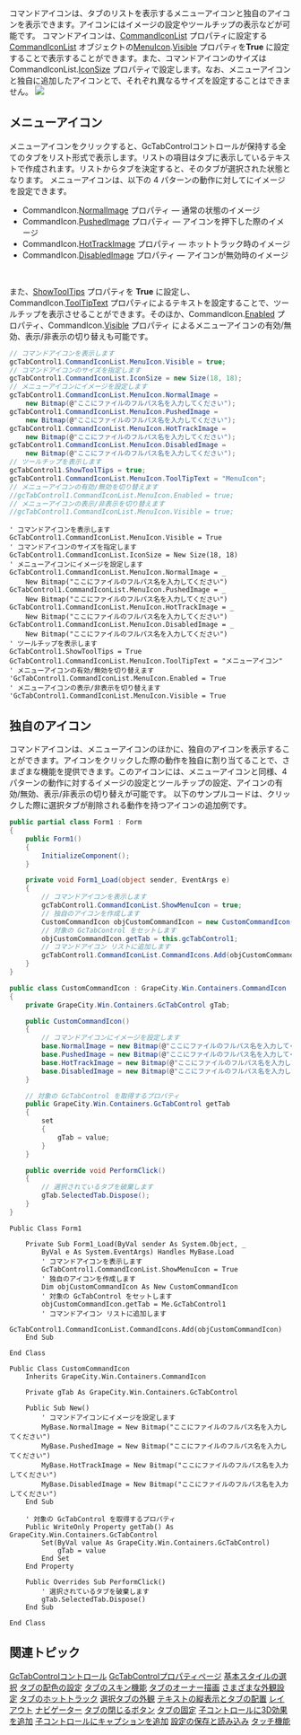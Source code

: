 コマンドアイコンは、タブのリストを表示するメニューアイコンと独自のアイコンを表示できます。アイコンにはイメージの設定やツールチップの表示などが可能です。
コマンドアイコンは、[CommandIconList](gcdocsite__documentlink?toc-item-id=550e6c09-60ae-40e0-9c63-45949c5c2d81) プロパティに設定する[CommandIconList](gcdocsite__documentlink?toc-item-id=04d8854e-28d0-47f7-852d-36339d821a8c) オブジェクトの[MenuIcon](gcdocsite__documentlink?toc-item-id=c49004b2-9f51-49a6-ba5c-f5f9412eafb5).[Visible](gcdocsite__documentlink?toc-item-id=62655b79-50e0-409a-9dc0-2729f64dd306) プロパティを**True** に設定することで表示することができます。また、コマンドアイコンのサイズは CommandIconList.[IconSize](gcdocsite__documentlink?toc-item-id=b69f7ce3-5123-48e3-a7fb-0fd756dfe15e) プロパティで設定します。なお、メニューアイコンと独自に追加したアイコンとで、それぞれ異なるサイズを設定することはできません。
![](/DOCUMENT_SITE_LINK_PREFIX_HERE/document-site-files/images/06fadbb1-c461-433a-b385-ae4966e56069/images/gctabcontrol.commandicon.png)

## メニューアイコン

メニューアイコンをクリックすると、GcTabControlコントロールが保持する全てのタブをリスト形式で表示します。リストの項目はタブに表示しているテキストで作成されます。リストからタブを決定すると、そのタブが選択された状態となります。
メニューアイコンは、以下の 4 パターンの動作に対してにイメージを設定できます。

* CommandIcon.[NormalImage](gcdocsite__documentlink?toc-item-id=76e6d55b-8e50-4727-b652-18e8ffb5b015) プロパティ ― 通常の状態のイメージ
* CommandIcon.[PushedImage](gcdocsite__documentlink?toc-item-id=250a3f24-2fd1-47f4-9b7e-c56a49b97a9f) プロパティ ― アイコンを押下した際のイメージ
* CommandIcon.[HotTrackImage](gcdocsite__documentlink?toc-item-id=020e5aea-76d5-46e4-8171-5bb08c3ce009) プロパティ ― ホットトラック時のイメージ
* CommandIcon.[DisabledImage](gcdocsite__documentlink?toc-item-id=ed789252-603d-45c5-88c3-3c824cbf3f1d) プロパティ ― アイコンが無効時のイメージ
<br>

また、[ShowToolTips](gcdocsite__documentlink?toc-item-id=7b639953-7aca-4914-8eb0-f535b1fb4f20) プロパティを **True** に設定し、CommandIcon.[ToolTipText](gcdocsite__documentlink?toc-item-id=5fa28e75-d0e4-4c1c-8206-d6f15a61f408) プロパティによるテキストを設定することで、ツールチップを表示させることができます。そのほか、CommandIcon.[Enabled](gcdocsite__documentlink?toc-item-id=926075e9-8074-46e3-96fb-71d42170c583) プロパティ、CommandIcon.[Visible](gcdocsite__documentlink?toc-item-id=bb5c12cb-7a93-42db-bf7c-c782dd119328) プロパティ によるメニューアイコンの有効/無効、表示/非表示の切り替えも可能です。

```csharp
// コマンドアイコンを表示します
gcTabControl1.CommandIconList.MenuIcon.Visible = true; 
// コマンドアイコンのサイズを指定します
gcTabControl1.CommandIconList.IconSize = new Size(18, 18); 
// メニューアイコンにイメージを設定します
gcTabControl1.CommandIconList.MenuIcon.NormalImage = 
    new Bitmap(@"ここにファイルのフルパス名を入力してください"); 
gcTabControl1.CommandIconList.MenuIcon.PushedImage = 
    new Bitmap(@"ここにファイルのフルパス名を入力してください"); 
gcTabControl1.CommandIconList.MenuIcon.HotTrackImage = 
    new Bitmap(@"ここにファイルのフルパス名を入力してください"); 
gcTabControl1.CommandIconList.MenuIcon.DisabledImage = 
    new Bitmap(@"ここにファイルのフルパス名を入力してください"); 
// ツールチップを表示します
gcTabControl1.ShowToolTips = true; 
gcTabControl1.CommandIconList.MenuIcon.ToolTipText = "MenuIcon";
// メニューアイコンの有効/無効を切り替えます
//gcTabControl1.CommandIconList.MenuIcon.Enabled = true;
// メニューアイコンの表示/非表示を切り替えます
//gcTabControl1.CommandIconList.MenuIcon.Visible = true;
```

```vbnet
' コマンドアイコンを表示します
GcTabControl1.CommandIconList.MenuIcon.Visible = True
' コマンドアイコンのサイズを指定します
GcTabControl1.CommandIconList.IconSize = New Size(18, 18)
' メニューアイコンにイメージを設定します
GcTabControl1.CommandIconList.MenuIcon.NormalImage = _
    New Bitmap("ここにファイルのフルパス名を入力してください")
GcTabControl1.CommandIconList.MenuIcon.PushedImage = _
    New Bitmap("ここにファイルのフルパス名を入力してください")
GcTabControl1.CommandIconList.MenuIcon.HotTrackImage = _
    New Bitmap("ここにファイルのフルパス名を入力してください")
GcTabControl1.CommandIconList.MenuIcon.DisabledImage = _
    New Bitmap("ここにファイルのフルパス名を入力してください")
' ツールチップを表示します
GcTabControl1.ShowToolTips = True
GcTabControl1.CommandIconList.MenuIcon.ToolTipText = "メニューアイコン"
' メニューアイコンの有効/無効を切り替えます
'GcTabControl1.CommandIconList.MenuIcon.Enabled = True
' メニューアイコンの表示/非表示を切り替えます
'GcTabControl1.CommandIconList.MenuIcon.Visible = True
```

## 独自のアイコン

コマンドアイコンは、メニューアイコンのほかに、独自のアイコンを表示することができます。アイコンをクリックした際の動作を独自に割り当てることで、さまざまな機能を提供できます。このアイコンには、メニューアイコンと同様、4パターンの動作に対するイメージの設定とツールチップの設定、アイコンの有効/無効、表示/非表示の切り替えが可能です。
以下のサンプルコードは、クリックした際に選択タブが削除される動作を持つアイコンの追加例です。

```csharp
public partial class Form1 : Form
{
    public Form1()
    {
        InitializeComponent();
    }

    private void Form1_Load(object sender, EventArgs e)
    {
        // コマンドアイコンを表示します
        gcTabControl1.CommandIconList.ShowMenuIcon = true;
        // 独自のアイコンを作成します
        CustomCommandIcon objCustomCommandIcon = new CustomCommandIcon();
        // 対象の GcTabControl をセットします
        objCustomCommandIcon.getTab = this.gcTabControl1;
        // コマンドアイコン リストに追加します
        gcTabControl1.CommandIconList.CommandIcons.Add(objCustomCommandIcon); 
    }
}

public class CustomCommandIcon : GrapeCity.Win.Containers.CommandIcon
{
    private GrapeCity.Win.Containers.GcTabControl gTab;

    public CustomCommandIcon()
    {
        // コマンドアイコンにイメージを設定します
        base.NormalImage = new Bitmap(@"ここにファイルのフルパス名を入力してください");
        base.PushedImage = new Bitmap(@"ここにファイルのフルパス名を入力してください");
        base.HotTrackImage = new Bitmap(@"ここにファイルのフルパス名を入力してください");
        base.DisabledImage = new Bitmap(@"ここにファイルのフルパス名を入力してください");
    }

    // 対象の GcTabControl を取得するプロパティ
    public GrapeCity.Win.Containers.GcTabControl getTab
    {
        set
        {
            gTab = value;
        }
    }

    public override void PerformClick()
    {
        // 選択されているタブを破棄します
        gTab.SelectedTab.Dispose();
    }
}
```

```vbnet
Public Class Form1

    Private Sub Form1_Load(ByVal sender As System.Object, _
        ByVal e As System.EventArgs) Handles MyBase.Load
        ' コマンドアイコンを表示します
        GcTabControl1.CommandIconList.ShowMenuIcon = True
        ' 独自のアイコンを作成します
        Dim objCustomCommandIcon As New CustomCommandIcon
        ' 対象の GcTabControl をセットします
        objCustomCommandIcon.getTab = Me.GcTabControl1
        ' コマンドアイコン リストに追加します
        GcTabControl1.CommandIconList.CommandIcons.Add(objCustomCommandIcon)
    End Sub

End Class

Public Class CustomCommandIcon
    Inherits GrapeCity.Win.Containers.CommandIcon

    Private gTab As GrapeCity.Win.Containers.GcTabControl

    Public Sub New()
        ' コマンドアイコンにイメージを設定します
        MyBase.NormalImage = New Bitmap("ここにファイルのフルパス名を入力してください")
        MyBase.PushedImage = New Bitmap("ここにファイルのフルパス名を入力してください")
        MyBase.HotTrackImage = New Bitmap("ここにファイルのフルパス名を入力してください")
        MyBase.DisabledImage = New Bitmap("ここにファイルのフルパス名を入力してください")
    End Sub

    ' 対象の GcTabControl を取得するプロパティ
    Public WriteOnly Property getTab() As GrapeCity.Win.Containers.GcTabControl
        Set(ByVal value As GrapeCity.Win.Containers.GcTabControl)
            gTab = value
        End Set
    End Property

    Public Overrides Sub PerformClick()
        ' 選択されているタブを破棄します
        gTab.SelectedTab.Dispose()
    End Sub

End Class
```

## 関連トピック

[GcTabControlコントロール](gcdocsite__documentlink?toc-item-id=41227543-a14d-488d-96ed-f61052baefe4)
[GcTabControlプロパティページ](gcdocsite__documentlink?toc-item-id=efa23818-5935-4782-b15f-d569b7e29b96)
[基本スタイルの選択](gcdocsite__documentlink?toc-item-id=d3383196-0370-43c3-81b0-9776401b2fb2)
[タブの配色の設定](gcdocsite__documentlink?toc-item-id=8c33c00d-4354-45ae-8e79-70d4a1989154)
[タブのスキン機能](gcdocsite__documentlink?toc-item-id=81d08d1b-9847-49f3-be16-bae8e29ce292)
[タブのオーナー描画](gcdocsite__documentlink?toc-item-id=6cb28b65-38ce-45e7-b316-264be84f4931)
[さまざまな外観設定](gcdocsite__documentlink?toc-item-id=49a0566f-d2f0-4bcd-ac34-ccf5aad63f6a)
[タブのホットトラック](gcdocsite__documentlink?toc-item-id=11737120-c7df-4ef0-b2d1-49674a8d0c0b)
[選択タブの外観](gcdocsite__documentlink?toc-item-id=d1881619-641e-4fd0-987c-725f6d5be46f)
[テキストの縦表示とタブの配置](gcdocsite__documentlink?toc-item-id=10779bdf-648f-4726-b1b7-8c667d9c298f)
[レイアウト](gcdocsite__documentlink?toc-item-id=8355cd6d-2680-46ba-8b93-45f9f78641ca)
[ナビゲーター](gcdocsite__documentlink?toc-item-id=6f08a71f-3686-425b-a05c-06904a4d5863)
[タブの閉じるボタン](gcdocsite__documentlink?toc-item-id=33511d7b-e5b5-49b9-b6b5-56b9e60248b4)
[タブの固定](gcdocsite__documentlink?toc-item-id=cf9cfd30-1f6b-4b60-a4b7-e27537314787)
[子コントロールに3D効果を追加](gcdocsite__documentlink?toc-item-id=0b8155fb-6291-4643-ae44-d8394db354d4)
[子コントロールにキャプションを追加](gcdocsite__documentlink?toc-item-id=aa6f3293-b8ff-4384-bd8b-3dd7b1959653)
[設定の保存と読み込み](gcdocsite__documentlink?toc-item-id=e7896040-1f11-4e6f-a21c-e68c7ef976f4)
[タッチ機能](gcdocsite__documentlink?toc-item-id=b8c674c4-9924-4bb8-a7f5-ac5d34a65c70)